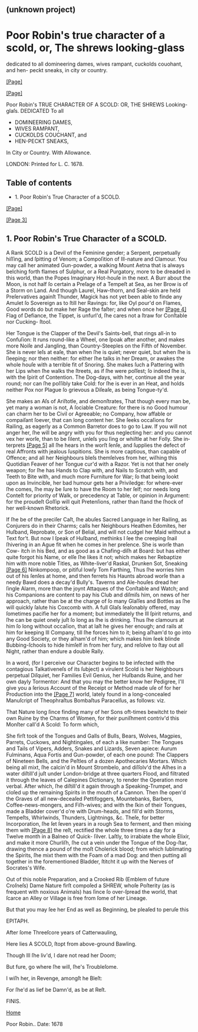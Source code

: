 ## (unknown project)

# Poor Robin's true character of a scold, or, The shrews looking-glass
dedicated to all domineering dames, wives rampant, cuckolds couohant, and hen-
peckt sneaks, in city or country.

[[Page]](http://eebo.chadwyck.com/downloadtiff?vid=95637&page=1)

[[Page]](http://eebo.chadwyck.com/downloadtiff?vid=95637&page=1)

Poor Robin's TRUE CHARACTER OF A SCOLD: OR, THE SHREWS Looking-glaſs.
DEDICATED To all

  * DOMINEERING DAMES,
  * WIVES RAMPANT,
  * CUCKOLDS COUCHANT, and
  * HEN-PECKT SNEAKS,

In City or Country. With Allowance.

LONDON: Printed for L. C. 1678.

## Table of contents

  * 1\. Poor Robin's True Character of a SCOLD.

[[Page]](http://eebo.chadwyck.com/downloadtiff?vid=95637&page=2)

[[Page 3]](http://eebo.chadwyck.com/downloadtiff?vid=95637&page=2)

## 1\. Poor Robin's True Character of a SCOLD.

A Rank SCOLD is a Devil of the Feminine gender; a Serpent, per­petually
hiſſing, and ſpitting of Ve­nom; a Compoſition of Ill-nature and Clamour. You
may call her a­nimated Gun-powder, a walking Mount Aetna that is always
belching forth flames of Sulphur, or a Real Purgatory, more to be dreaded in
this world, than the Popes Imaginary Hot-houſe in the next. A Burr about the
Moon, is not half ſo certain a Preſage of a Tempeſt at Sea, as her Brow is of
a Storm on Land. And though Laurel, Haw-thorn, and Seal-skin are held
Preſervatives againſt Thun­der, Magick has not yet been able to finde any
Amulet ſo Sovereign as to ſtill her Ravings: for, like Oyl pour'd on Flames,
Good words do but make her Rage the faſter; and when once her [[Page
4]](http://eebo.chadwyck.com/downloadtiff?vid=95637&page=3) Flag of Defiance,
the Tippet, is unfurl'd, ſhe cares not a ſtraw for Conſtable nor Cucking-
ſtool.

Her Tongue is the Clapper of the Devil's Saints-bell, that rings all-in to
Confuſion: It runs round-like a Wheel, one ſpoak after another, and makes more
Noiſe and Jangling, than Country-Steeples on the Fifth of November. She is
never leſs at eaſe, than when ſhe is quiet; never quiet, but when ſhe is
ſleeping; nor then neither: for either ſhe talks in her Dream, or awakes the
whole houſe with a terrible fit of Snoring. She makes ſuch a Pattering with
her Lips when ſhe walks the ſtreets, as if ſhe were poſſest; ſo indeed ſhe is,
with the ſpirit of Contention. The Dog-days, with her, continue all the year
round; nor can ſhe poſſibly take Cold: for ſhe is ever in an Heat, and holds
neither Pox nor Plague ſo grievous a Diſeaſe, as being Tongue-ty'd.

She makes an Aſs of Ariſtotle, and demonſtrates, That though every man be, yet
many a woman is not, A ſociable Creature: for there is no Good humour can
charm her to be Civil or Agreeable; no Company, how affable or compaiſant
ſoever, that can long content her. She ſeeks occaſions for Railing, as eagerly
as a Common Barretor does to go to Law. If you will not anger her, ſhe will be
angry with you for thus neglecting her: and you cannot vex her worſe, than to
be ſilent, unleſs you ſing or whiſtle at her Folly. She in­terprets [[Page
5]](http://eebo.chadwyck.com/downloadtiff?vid=95637&page=3) all ſhe hears in
the worſt ſenſe, and ſup­plies the defect of real Affronts with jealous
ſus­pitions. She is more captious, than capable of Offence; and all her
Neighbours bleſs themſelves from her, wiſhing this Quotidian Feaver of her
Tongue cur'd with a Razor. Yet is not that her onely weapon; for ſhe has Hands
to Clap with, and Nails to Scratch with, and Teeth to Bite with, and much more
Furniture for War; ſo that being lookt upon as Invincible, her bad humour gets
her a Priviledge: for where-ever ſhe comes, ſhe may be ſure to have the Room
to her ſelf; nor needs long Conteſt for priority of Walk, or pre­cedency at
Table, or opinion in Argument: for the proudeſt Goſſip will quit Pretenſions,
rather than ſtand the ſhock of her well-known Rhe­torick.

If ſhe be of the preciſer Caſt, ſhe abuſes Sa­cred Language in her Railing, as
Conjurers do in their Charms; calls her Neighbours Heathen E­domites, her
Huſband, Reprobate, or Son of Belial, and will not cudgel her Maid without a
Text for't. But now I ſpeak of Huſband, methinks I ſee the creeping ſnail
ſhivering in an Ague fit when he comes in her preſence. She is worſe than Cow-
itch in his Bed, and as good as a Cha­fing-diſh at Board: but has either quite
forgot his Name, or elſe ſhe likes it not; which makes her Rebaptize him with
more noble Titles, as White-liver'd Raskal, Drunken Sot, Sneaking [[Page
6]](http://eebo.chadwyck.com/downloadtiff?vid=95637&page=4) Ninkompoop, or
pitiful lowſy Tom Farthing, Thus ſhe worries him out of his ſenſes at home,
and then ferrets his Haunts abroad worſe than a needy Bawd does a decay'd
Bully's. Taverns and Ale-houſes dread her ſingle Alarm, more than the joynt
Attaques of the Conſtable and Watch; and his Companions are content to pay his
Club and diſmiſs him, on news of her approach, rather than be at the charge of
ſo many Glaſſes and Bottles as ſhe will quickly ſalute his Coxcomb with. A
full Glaſs ſeaſonably offered, may ſome­times pacifie her for a moment; but
immediately the Ill ſpirit returns, and ſhe can be quiet onely juſt ſo long as
ſhe is drinking. Thus ſhe clamours at him ſo long without occaſion, that at
laſt he gives her enough; and rails at him for keeping Ill Company, till ſhe
forces him to it; being a­ſham'd to go into any Good Society, or they a­ſham'd
of him; which makes him ſeek blinde Bubbing-ſchools to hide himſelf in from
her fury, and reſolve to ſtay out all Night, rather than en­dure a double
Rally.

In a word, (for I perceive our Character begins to be infected with the
contagious Talkativeneſs of its ſubject) a virulent Scold is her Neighbours
perpetual Diſquiet, her Families Evil Genius, her Huſbands Ruine, and her own
dayly Tormentor: And that you may the better know her Pedigree, I'll give you
a ſerious Account of the Receipt or Method made uſe of for her Production into
the [[Page 7]](http://eebo.chadwyck.com/downloadtiff?vid=95637&page=4) world,
lately found in a long-concealed Manuſcript of Theophraſtus Bombaſtus
Paracelſus, as follows: viz.

That Nature long ſince finding many of her Sons oft-times bewitcht to their
own Ruine by the Charms of Women, for their puniſhment con­triv'd this Monſter
call'd A Scold: To form which,

She firſt took of the Tongues and Galls of Bulls, Bears, Wolves, Magpies,
Parrets, Cuckows, and Nightingales, of each a like number: The Tongues and
Tails of Vipers, Adders, Snakes and Lizards, Seven apiece: Aurum Fulminans,
Aqua Fortis and Gun-powder, of each one pound: The Clap­pers of Nineteen
Bells, and the Peſtles of a dozen Apothecaries Mortars. Which being all mixt,
ſhe calcin'd in Mount Strombelo, and diſſolv'd the Aſhes in a water diſtill'd
juſt under London-bridge at three quarters Flood, and filtrated it through the
leaves of Calepines Dictionary, to render the Operation more verbal. After
which, ſhe diſtill'd it again through a Speaking-Trumpet, and cloſed up the
remaining Spirits in the mouth of a Cannon. Then ſhe open'd the Graves of all
new-deceaſed Pettifoggers, Mountebanks, Barbers, Coffee-news-mongers, and
Fiſh-wives; and with the ſkin of their Tongues, made a Bladder cover'd o're
with Drum-heads, and fill'd with Storms, Tempeſts, Whirlwinds, Thunders,
Lightnings, &c. Theſe, for better Incorporation, ſhe ſet ſeven years in a
rough Sea to ferment, and then mixing them with [[Page
8]](http://eebo.chadwyck.com/downloadtiff?vid=95637&page=5) the reſt,
rectified the whole three times a day for a Twelve month in a Balneo of Quick-
ſilver. Laſtly, to irrabiate the whole Elixir, and make it more Churliſh, ſhe
cut a vein under the Tongue of the Dog-ſtar, drawing thence a pound of the
moſt Cholerick blood; from which ſublimating the Spirits, ſhe mixt them with
the Foam of a mad Dog: and then putting all together in the forementioned
Bladder, ſtitcht it up with the Nerves of Socrates's Wife.

Out of this noble Preparation, and a Crooked Rib (Emblem of future Croſneſs)
Dame Nature firſt compoſed a SHREW, whoſe Poſterity (as is frequent with
noxious Animals) has ſince ſo over-ſpread the world, that ſcarce an Alley or
Village is free from ſome of her Lineage.

But that you may ſee her End as well as Be­ginning, be pleaſed to peruſe this

EPITAPH.

After ſome Threeſcore years of Catterwauling,

Here lies A SCOLD, ſtopt from above-ground Bawling.

Though Ill ſhe liv'd, I dare not read her Doom;

But fure, go where ſhe will, ſhe's Troubleſome.

I wiſh her, in Revenge, amongſt he Bleſt:

For ſhe'd as lief be Damn'd, as be at Reſt.

FINIS.

[Home](/)

Poor Robin.. Date: 1678  

